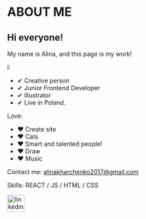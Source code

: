 # ABOUT ME

## Hi everyone!
My name is Alina, and this page is my work!

I:
- ✔ Creative person 
- ✔ Junior Frontend Developer
- ✔ Illustrator
- ✔ Live in Poland.

Love:
- ♥ Create site
- ♥ Cats
- ♥ Smart and talented people!
- ♥ Draw
- ♥ Music

Contact me: alinakharchenko2017@gmail.com






Skills: REACT / JS / HTML / CSS

[<img src='https://cdn.jsdelivr.net/npm/simple-icons@3.0.1/icons/linkedin.svg' alt='linkedin' height='40'>](https://www.linkedin.com/in/https://www.linkedin.com/in/alina-kharchenko-450329169//)  




